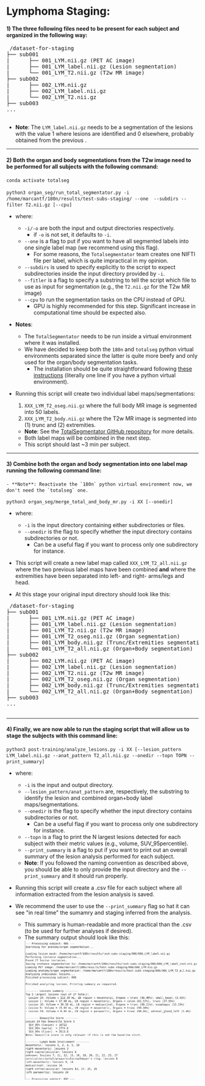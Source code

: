 
# Lymphoma Staging:



#### 1) The three following files need to be present for each subject and organized in the following way:

<pre> /dataset-for-staging 
├── sub001 
|      ├── 001_LYM.nii.gz (PET AC image)
|      ├── 001_LYM_label.nii.gz (Lesion segmentation)
|      └── 001_LYM_T2.nii.gz (T2w MR image)
├── sub002
|      ├── 002_LYM.nii.gz
|      ├── 002_LYM_label.nii.gz
|      └── 002_LYM_T2.nii.gz
├── sub003
...
 </pre>
 - **Note**: The `LYM_label.nii.gz` needs to be a segmentation of the lesions with the value 1 where lesions are identified and 0 elsewhere, probably obtained from the previous .


---

#### 2) Both the organ and body segmentations from the T2w image need to be performed for all subjects with the following command:

```
conda activate totalseg

python3 organ_seg/run_total_segmentator.py -i /home/marcantf/180n/results/test-subs-staging/ --one  --subdirs --filter T2.nii.gz [--cpu] 

```

- where:
	- `-i/-o`  are both the input and output directories respectively.
		- if `-o` is not set, it defaults to `-i`.
	- `--one` is a flag to put if you want to have all segmented labels into one single label map (we recommend using this flag).
		- For some reasons, the `Totalsegmentator` team creates one NIFTI file per label, which is quite impractical in my opinion.
	- `--subdirs` is used to specify explicitly to the script to expect subdirectories inside the input directory provided by `-i`.
	- ``--fitler`` is a flag to specify a substring to tell the script which file to use as input for segmentation (e.g., the `T2.nii.gz` for the T2w MR image)
	- `--cpu` to run the segmentation tasks on the CPU instead of GPU.
		- GPU is highly recommended for this step. Significant increase in computational time should be expected also.

- **Notes**:
    - The `TotalSegmentator` needs to be run inside a virtual environment where it was installed.
    - We have decided to keep both the `180n` and `totalseg` python virtual environments separated since the latter is quite more beefy and only used for the organ/body segmentation tasks. 
        - The installation should be quite straightforward following [these instructions](https://github.com/wasserth/TotalSegmentator/tree/master?tab=readme-ov-file#installation) (literally one line if you have a python virtual environment). 

- Running this script will create two individual label maps/segmentations:
	1) `XXX_LYM_T2_oseg.nii.gz` where the full body MR image is segmented into 50 labels.
	2) `XXX_LYM_T2_body.nii.gz` where the T2w MR image is segmented into (1) trunc and (2) extremities.
	- **Note**: See the [TotalSegmentator GitHub repository](https://github.com/wasserth/TotalSegmentator/tree/master)  for more details.
	- Both label maps will be combined in the next step.
	- This script should last ~3 min per subject.

---

#### 3) Combine both the organ and body segmentation into one label map running the following command line:
	- **Note**: Reactivate the `180n` python virtual environment now, we don't need the `totalseg` one.

```
python3 organ_seg/merge_total_and_body_mr.py -i XX [--onedir]
```

- where:
	- ``-i`` is the input directory containing either subdirectories or files.
	- `--onedir` is the flag to specify whether the input directory contains subdirectories or not.
		- Can be a useful flag if you want to process only one subdirectory for instance.

- This script will create a new label map called `XXX_LYM_T2_all.nii.gz` where the two previous label maps have been combined **and** where the extremities have been separated into left- and right- arms/legs and head.
- At this stage your original input directory should look like this:
<pre> /dataset-for-staging 
├── sub001 
|      ├── 001_LYM.nii.gz (PET AC image)
|      ├── 001_LYM_label.nii.gz (Lesion segmentation)
|      ├── 001_LYM_T2.nii.gz (T2w MR image)
|      ├── 001_LYM_T2_oseg.nii.gz (Organ segmentation)
|      ├── 001_LYM_body.nii.gz (Trunc/Extremities segmentation)
|      └── 001_LYM_T2_all.nii.gz (Organ+Body segmentation)
├── sub002
|      ├── 002_LYM.nii.gz (PET AC image)
|      ├── 002_LYM_label.nii.gz (Lesion segmentation)
|      ├── 002_LYM_T2.nii.gz (T2w MR image)
|      ├── 002_LYM_T2_oseg.nii.gz (Organ segmentation)
|      ├── 002_LYM_body.nii.gz (Trunc/Extremities segmentation)
|      └── 002_LYM_T2_all.nii.gz (Organ+Body segmentation)
├── sub003
...
 </pre>


---

#### 4) Finally, we are now able to run the staging script that will allow us to stage the subjects with this command line:

```
python3 post-training/analyze_lesions.py -i XX [--lesion_pattern LYM_label.nii.gz --anat_pattern T2_all.nii.gz --onedir --topn TOPN --print_summary]
```

- where:
	- `-i` is the input and output directory.
	- `--lesion_pattern/anat_pattern` are, respectively, the substring to identify the lesion and combined organ+body label maps/segmentations.
	- `--onedir` is the flag to specify whether the input directory contains subdirectories or not.
		- Can be a useful flag if you want to process only one subdirectory for instance.
	- ``--topn`` is a flag to print the N largest lesions detected for each subject with their metric values (e.g., volume, SUV_95percentile).
	- `--print_summary` is a flag to put if you want to print out an overall summary of the lesion analysis performed for each subject.
	- **Note**: If you followed the naming convention as described above, you should be able to only provide the input directory and the `--print_summary` and it should run properly. 

- Running this script will create a .csv file for each subject where all information extracted from the lesion analysis is saved. 
- We recommend the user to use the ``--print_summary`` flag so hat it can see "in real time" the sumamry and staging inferred from the analysis.
	- This summary is human-readable and more practical than the .csv (to be used for further analyses if desired).
	- The summary output should look like this: ![Screenshot-Staging](figs/screenshot-summary-staging.png) 
